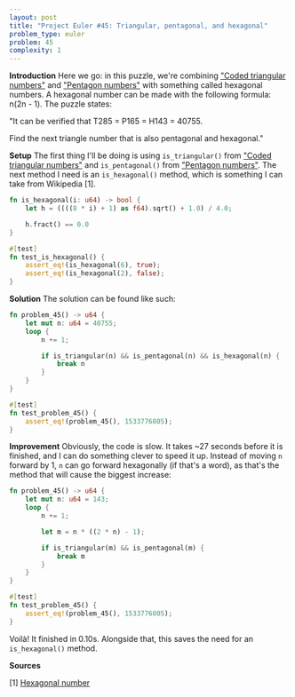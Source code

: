 ```yaml
---
layout: post
title: "Project Euler #45: Triangular, pentagonal, and hexagonal"
problem_type: euler
problem: 45
complexity: 1
---
```


**Introduction**
Here we go: in this puzzle, we're combining ["Coded triangular numbers"](/2021/11/13/project-euler-42-coded-triangle-numbers.html) and ["Pentagon numbers"](/2021/11/14/project-euler-44-pentagon-numbers.html) with something called hexagonal numbers. A hexagonal number can be made with the following formula: n(2n - 1). The puzzle states:

"It can be verified that T285 = P165 = H143 = 40755.

Find the next triangle number that is also pentagonal and hexagonal."

**Setup**
The first thing I'll be doing is using `is_triangular()` from ["Coded triangular numbers"](/2021/11/13/project-euler-42-coded-triangle-numbers.html) and `is_pentagonal()` from ["Pentagon numbers"](/2021/11/14/project-euler-44-pentagon-numbers.html). The next method I need is an `is_hexagonal()` method, which is something I can take from Wikipedia [1].

```rust
fn is_hexagonal(i: u64) -> bool {
    let h = ((((8 * i) + 1) as f64).sqrt() + 1.0) / 4.0;

    h.fract() == 0.0
}

#[test]
fn test_is_hexagonal() {
    assert_eq!(is_hexagonal(6), true);
    assert_eq!(is_hexagonal(2), false);
}
```

**Solution**
The solution can be found like such:

```rust
fn problem_45() -> u64 {
    let mut n: u64 = 40755;
    loop {
        n += 1;

        if is_triangular(n) && is_pentagonal(n) && is_hexagonal(n) {
            break n
        }
    }
}

#[test]
fn test_problem_45() {
    assert_eq!(problem_45(), 1533776805);
}
```

**Improvement**
Obviously, the code is slow. It takes ~27 seconds before it is finished, and I can do something clever to speed it up. Instead of moving `n` forward by 1, `n` can go forward hexagonally (if that's a word), as that's the method that will cause the biggest increase:

```rust
fn problem_45() -> u64 {
    let mut n: u64 = 143;
    loop {
        n += 1;

        let m = n * ((2 * n) - 1);

        if is_triangular(m) && is_pentagonal(m) {
            break m
        }
    }
}

#[test]
fn test_problem_45() {
    assert_eq!(problem_45(), 1533776805);
}
```

Voilà! It finished in 0.10s. Alongside that, this saves the need for an `is_hexagonal()` method.

**Sources**

\[1\] [Hexagonal number](https://en.wikipedia.org/wiki/Hexagonal_number)
